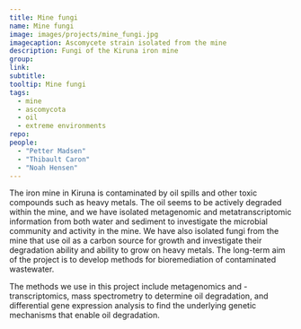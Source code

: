 ```yaml
---
title: Mine fungi
name: Mine fungi
image: images/projects/mine_fungi.jpg
imagecaption: Ascomycete strain isolated from the mine
description: Fungi of the Kiruna iron mine
group: 
link: 
subtitle: 
tooltip: Mine fungi
tags:
  - mine
  - ascomycota
  - oil
  - extreme environments
repo: 
people:
  - "Petter Madsen"
  - "Thibault Caron"
  - "Noah Hensen"
---
```


The iron mine in Kiruna is contaminated by oil spills and other toxic compounds such as heavy metals. The oil seems to be actively degraded within the mine, and we have isolated metagenomic and metatranscriptomic information from both water and sediment to investigate the microbial community and activity in the mine. We have also isolated fungi from the mine that use oil as a carbon source for growth and investigate their degradation ability and ability to grow on heavy metals. The long-term aim of the project is to develop methods for bioremediation of contaminated wastewater.

The methods we use in this project include metagenomics and -transcriptomics, mass spectrometry to determine oil degradation, and differential gene expression analysis to find the underlying genetic mechanisms that enable oil degradation.


